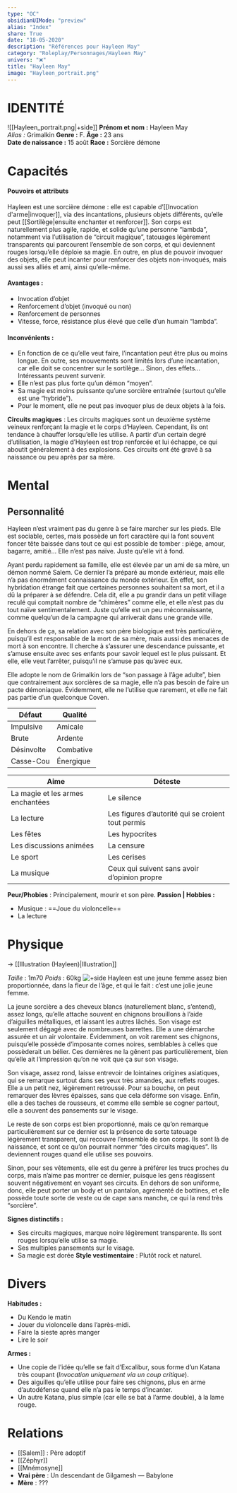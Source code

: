 ```yaml
---
type: "OC"
obsidianUIMode: "preview"
alias: "Index"
share: True
date: "18-05-2020"
description: "Références pour Hayleen May"
category: "Roleplay/Personnages/Hayleen May"
univers: "❌"
title: "Hayleen May"
image: "Hayleen_portrait.png"
---
```


# IDENTITÉ
![[Hayleen_portrait.png|+side]]
**Prénom et nom :** Hayleen May  
*Alias :* Grimalkin
**Genre :** F.
**Âge :** 23 ans  
**Date de naissance :** 15 août 
**Race :** Sorcière démone  


# Capacités
#### Pouvoirs et attributs
   
Hayleen est une sorcière démone : elle est capable d’[[Invocation d'arme|invoquer]], via des incantations, plusieurs objets différents, qu’elle peut [[Sortilège|ensuite enchanter et renforcer]]. 
Son corps est naturellement plus agile, rapide, et solide qu’une personne “lambda”, notamment via l’utilisation de “circuit magique”, tatouages légèrement transparents qui parcourent l’ensemble de son corps, et qui deviennent rouges lorsqu’elle déploie sa magie. 
En outre, en plus de pouvoir invoquer des objets, elle peut incanter pour renforcer des objets non-invoqués, mais aussi ses alliés et ami, ainsi qu’elle-même. 

#### Avantages :
- Invocation d’objet
- Renforcement d’objet (invoqué ou non)
- Renforcement de personnes
- Vitesse, force, résistance plus élevé que celle d’un humain “lambda”.

#### Inconvénients :
- En fonction de ce qu’elle veut faire, l’incantation peut être plus ou moins longue. En outre, ses mouvements sont limités lors d’une incantation, car elle doit se concentrer sur le sortilège… Sinon, des effets… Intéressants peuvent survenir.
- Elle n’est pas plus forte qu’un démon “moyen”.
- Sa magie est moins puissante qu’une sorcière entraînée (surtout qu’elle est une “hybride”).
- Pour le moment, elle ne peut pas invoquer plus de deux objets à la fois.

**Circuits magiques** :  Les circuits magiques sont un deuxième système veineux renforçant la magie et le corps d’Hayleen. Cependant, ils ont tendance à chauffer lorsqu’elle les utilise. A partir d’un certain degré d’utilisation, la magie d’Hayleen est trop renforcée et lui échappe, ce qui aboutit généralement à des explosions.
Ces circuits ont été gravé à sa naissance ou peu après par sa mère.

# Mental
## Personnalité 
Hayleen n’est vraiment pas du genre à se faire marcher sur les pieds. Elle est sociable, certes, mais possède un fort caractère qui la font souvent foncer tête baissée dans tout ce qui est possible de tomber : piège, amour, bagarre, amitié… Elle n’est pas naïve. Juste qu’elle vit à fond. 

Ayant perdu rapidement sa famille, elle est élevée par un ami de sa mère, un démon nommé Salem. Ce dernier l’a préparé au monde extérieur, mais elle n’a pas énormément connaissance du monde extérieur. En effet, son hybridation étrange fait que certaines personnes souhaitent sa mort, et il a dû la préparer à se défendre. 
Cela dit, elle a pu grandir dans un petit village reculé qui comptait nombre de “chimères” comme elle, et elle n’est pas du tout naïve sentimentalement. Juste qu’elle est un peu méconnaissante, comme quelqu’un de la campagne qui arriverait dans une grande ville.

En dehors de ça, sa relation avec son père biologique est très particulière, puisqu’il est responsable de la mort de sa mère, mais aussi des menaces de mort à son encontre. Il cherche à s’assurer une descendance puissante, et s’amuse ensuite avec ses enfants pour savoir lequel est le plus puissant.
Et elle, elle veut l’arrêter, puisqu’il ne s’amuse pas qu’avec eux.

Elle adopte le nom de Grimalkin lors de “son passage à l’âge adulte”, bien que contrairement aux sorcières de sa magie, elle n’a pas besoin de faire un pacte démoniaque. Évidemment, elle ne l’utilise que rarement, et elle ne fait pas partie d’un quelconque Coven. 


| Défaut     | Qualité   |
| ---------- | --------- |
| Impulsive  | Amicale   |
| Brute      | Ardente   |
| Désinvolte | Combative |
| Casse-Cou  | Énergique |

| Aime                             | Déteste                                           |
| -------------------------------- | ------------------------------------------------- |
| La magie et les armes enchantées | Le silence                                        |
| La lecture                       | Les figures d’autorité qui se croient tout permis |
| Les fêtes                        | Les hypocrites                                    |
| Les discussions animées          | La censure                                        |
| Le sport                         | Les cerises                                       |
| La musique                       | Ceux qui suivent sans avoir d’opinion propre      |

**Peur/Phobies** : Principalement, mourir et son père.
**Passion | Hobbies :**
- Musique : ==Joue du violoncelle==
- La lecture

# Physique

→  [[Illustration (Hayleen)|Illustration]]

*Taille* : 1m70
*Poids* : 60kg
![+side](https://lh5.googleusercontent.com/YGkLl1TAv5q7Z5DXwwNlFJwuAjUUVv217w6Nd9uygb-fkhd4GZkXiqC25wy5Ehpr7tW1rwqiZlnLGaNL7vFiKgMflX-ILFLfJv2Dk0J8ImFEimxJs0ufmTOJX44LiddjGQdGSsdM)
Hayleen est une jeune femme assez bien proportionnée, dans la fleur de l’âge, et qui le fait : c’est une jolie jeune femme.

La jeune sorcière a des cheveux blancs (naturellement blanc, s’entend), assez longs, qu’elle attache souvent en chignons brouillons à l’aide d’aiguilles métalliques, et laissant les autres lâchés. Son visage est seulement dégagé avec de nombreuses barrettes. Elle a une démarche assurée et un air volontaire. Évidemment, on voit rarement ses chignons, puisqu’elle possède d’imposante cornes noires, semblables à celles que possèderait un bélier. Ces dernières ne la gênent pas particulièrement, bien qu’elle ait l’impression qu’on ne voit que ça sur son visage. 

Son visage, assez rond, laisse entrevoir de lointaines origines asiatiques, qui se remarque surtout dans ses yeux très amandes, aux reflets rouges. Elle a un petit nez, légèrement retroussé. Pour sa bouche, on peut remarquer des lèvres épaisses, sans que cela déforme son visage. Enfin, elle a des taches de rousseurs, et comme elle semble se cogner partout, elle a souvent des pansements sur le visage.

Le reste de son corps est bien proportionné, mais ce qu’on remarque particulièrement sur ce dernier est la présence de sorte tatouage légèrement transparent, qui recouvre l’ensemble de son corps. Ils sont là de naissance, et sont ce qu’on pourrait nommer “des circuits magiques”. Ils deviennent rouges quand elle utilise ses pouvoirs.

Sinon, pour ses vêtements, elle est du genre à préférer les trucs proches du corps, mais n’aime pas montrer ce dernier, puisque les gens réagissent souvent négativement en voyant ses circuits. En dehors de son uniforme, donc, elle peut porter un body et un pantalon, agrémenté de bottines, et elle possède toute sorte de veste ou de cape sans manche, ce qui la rend très “sorcière”. 

**Signes distinctifs :**
- Ses circuits magiques, marque noire légèrement transparente. Ils sont rouges lorsqu’elle utilise sa magie. 
- Ses multiples pansements sur le visage. 
- Sa magie est dorée
**Style vestimentaire** : Plutôt rock et naturel.

# Divers
**Habitudes :**
- Du Kendo le matin
- Jouer du violoncelle dans l’après-midi.
- Faire la sieste après manger
- Lire le soir

**Armes :**
- Une copie de l’idée qu’elle se fait d’Excalibur, sous forme d’un Katana très coupant (*Invocation uniquement via un coup critique*).
- Des aiguilles qu’elle utilise pour faire ses chignons, plus en arme d’autodéfense quand elle n’a pas le temps d’incanter. 
- Un autre Katana, plus simple (car elle se bat à l’arme double), à la lame rouge.

# Relations
- [[Salem]] : Père adoptif
- [[Zéphyr]]
- [[Mnémosyne]]
- **Vrai père** : Un descendant de Gilgamesh — Babylone
- **Mère** : ???